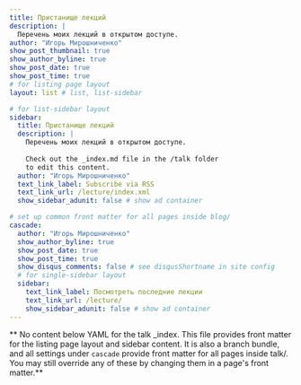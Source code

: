 ```yaml
---
title: Пристанище лекций
description: |
  Перечень моих лекций в открытом доступе.
author: "Игорь Мирошниченко"
show_post_thumbnail: true
show_author_byline: true
show_post_date: true
show_post_time: true
# for listing page layout
layout: list # list, list-sidebar

# for list-sidebar layout
sidebar: 
  title: Пристанище лекций
  description: |
    Перечень моих лекций в открытом доступе.
    
    Check out the _index.md file in the /talk folder 
    to edit this content. 
  author: "Игорь Мирошниченко"
  text_link_label: Subscribe via RSS
  text_link_url: /lecture/index.xml
  show_sidebar_adunit: false # show ad container

# set up common front matter for all pages inside blog/
cascade:
  author: "Игорь Мирошниченко"
  show_author_byline: true
  show_post_date: true
  show_post_time: true
  show_disqus_comments: false # see disqusShortname in site config
  # for single-sidebar layout
  sidebar:
    text_link_label: Посмотреть последние лекции
    text_link_url: /lecture/
    show_sidebar_adunit: false # show ad container
---
```


** No content below YAML for the talk _index. This file provides front matter for the listing page layout and sidebar content. It is also a branch bundle, and all settings under `cascade` provide front matter for all pages inside talk/. You may still override any of these by changing them in a page's front matter.**
